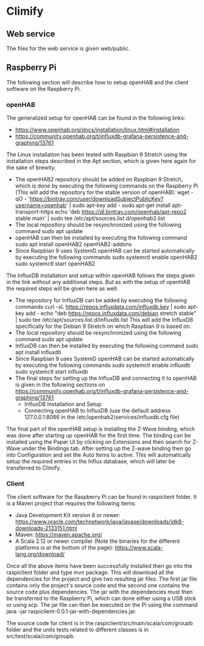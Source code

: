 # Climify

## Web service
The files for the web service is given web/public.

## Raspberry Pi
The following section will describe how to setup openHAB and the client software on the Raspberry Pi.

### openHAB
The generalized setup for openHAB can be found in the following links:
- https://www.openhab.org/docs/installation/linux.html#installation
- https://community.openhab.org/t/influxdb-grafana-persistence-and-graphing/13761

The Linux installation has been tested with Raspbian 9 Stretch using the installation steps described in the Apt section, which is given here again for the sake of brewity. 
- The openHAB2 repository should be added on Raspbian 9 Stretch, which is done by executing the following commands on the Raspberry Pi (This will add the repository for the stable version of openHAB):
wget -qO - 'https://bintray.com/user/downloadSubjectPublicKey?username=openhab' | sudo apt-key add -
sudo apt-get install apt-transport-https
echo 'deb https://dl.bintray.com/openhab/apt-repo2 stable main' | sudo tee /etc/apt/sources.list.d/openhab2.list
- The local repository should be resynchronized using the following command
sudo apt update
- openHAB can then be installed by executing the following command
sudo apt install openHAB2 openHAB2-addons
- Since Raspbian 9 uses SystemD openHAB can be started automatically by executing the following commands
sudo systemctl enable openHAB2
sudo systemctl start openHAB2

The InfluxDB installation and setup within openHAB follows the steps given in the link without any additional steps. But as with the setup of openHAB the required steps will be given here as well:
- The repository for InfluxDB can be added by executing the following commands
curl -sL https://repos.influxdata.com/influxdb.key | sudo apt-key add -
echo "deb https://repos.influxdata.com/debian stretch stable" | sudo tee /etc/apt/sources.list.d/influxdb.list
This will add the InfluxDB specifically for the Debian 9 Stretch on which Raspbian 9 is based on.
- The local repository should be resynchronized using the following command
sudo apt update
- InfluxDB can then be installed by executing the following command
sudo apt install influxdb
- Since Raspbian 9 uses SystemD openHAB can be started automatically by executing the following commands
sudo systemctl enable influxdb
sudo systemctl start influxdb
- The final steps for setting up the InfluxDB and connecting it to openHAB is given in the following sections on https://community.openhab.org/t/influxdb-grafana-persistence-and-graphing/13761
  - InfluxDB Installation and Setup
  - Connecting openHAB to InfluxDB (use the default address 127.0.0.1:8086 in the /etc/openhab2/services/influxdb.cfg file)

The final part of the openHAB setup is installing the Z-Wave binding, which was done after starting up openHAB for the first time. The binding can be installed using the Paper UI by clicking on Extensions and then search for Z-Wave under the Bindings tab.
After setting up the Z-wave binding then go into Configuration and set the Auto Items to active. This will automatically setup the required entries in the Influx database, which will later be transferred to Climify.

### Client
The client software for the Raspberry Pi can be found in raspiclient folder. It is a Maven project that requires the following items:
- Java Development Kit version 8 or newer: https://www.oracle.com/technetwork/java/javase/downloads/jdk8-downloads-2133151.html
- Maven: https://maven.apache.org/
- A Scala 2.12 or newer compiler (Note the binaries for the different platforms is at the bottom of the page): https://www.scala-lang.org/download/

Once all the above items have been successfully installed then go into the raspiclient folder and type mvn package. This will download all the dependencies for the project and give two resulting jar files. The first jar file contains only the project's source code and the second one contains the source code plus dependencies.
The jar with the dependencies must then be transferred to the Raspberry Pi, which can done either using a USB stick or using scp. The jar file can then be executed on the Pi using the command java -jar raspiclient-0.0.1-jar-with-dependencies.jar.

The source code for client is in the raspiclient/src/main/scala/com/groupb folder and the units tests related to different classes is in src/test/scala/com/groupb.
